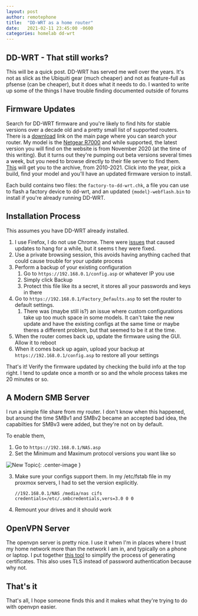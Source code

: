 ```yaml
---
layout: post
author: remotephone
title:  "DD-WRT as a home router"
date:   2021-02-11 23:45:00 -0600
categories: homelab dd-wrt
---
```


## DD-WRT - That still works?

This will be a quick post. DD-WRT has served me well over the years. It's not as slick as the Ubiquiti gear (much cheaper) and not as feature-full as pfsense (can be cheaper), but it does what it needs to do. I wanted to write up some of the things I have trouble finding documented outside of forums

## Firmware Updates

Search for DD-WRT firmware and you're likely to find hits for stable versions over a decade old and a pretty small list of supported routers. There is a [download](https://dd-wrt.com/support/router-database/) link on the main page where you can search your router. My model is the [Netgear R7000](https://www.netgear.com/home/wifi/routers/r7000/) and while supported, the latest version you will find on the website is from November 2020 (at the time of this writing). But it turns out they're pumping out beta versions several times a week, but you need to browse directly to their file server to find them. [This](https://download1.dd-wrt.com/dd-wrtv2/downloads/betas/) will get you to the archive, from 2010-2021. Click into the year, pick a build, find your model and you'll have an updated firmware version to install.

Each build contains two files: the `factory-to-dd-wrt.chk`, a file you can use to flash a factory device to dd-wrt, and an updated `{model}-webflash.bin` to install if you're already running DD-WRT. 

## Installation Process

This assumes you have DD-WRT already installed. 

1. I use Firefox, I do not use Chrome. There were [issues](https://forum.dd-wrt.com/phpBB2/viewtopic.php?t=317974&sid=a437d219ab843ab5d65e64a00ee65067) that caused updates to hang for a while, but it seems t hey were fixed. 
2. Use a private browsing session, this avoids having anything cached that could cause trouble for your update process
3. Perform a backup of your existing configuration
    1. Go to `https://192.168.0.1/config.asp` or whatever IP you use
    2. Simply click Backup
    3. Protect this file like its a secret, it stores all your passwords and keys in there
4. Go to `https://192.168.0.1/Factory_Defaults.asp` to set the router to default settings.
    1. There was (maybe still is?) an issue where custom configurations take up too much space in some models. It can't take the new update and have the existing configs at the same time or maybe theres a different problem, but that seemed to be it at the time. 
5. When the router comes back up, update the firmware using the GUI. Allow it to reboot
6. When  it comes back up again, upload your backup at `https://192.168.0.1/config.asp` to restore all your settings

That's it! Verify the firmware updated by checking the build info at the top right. I tend to update once a month or so and the whole process takes me 20 minutes or so. 

## A Modern SMB Server

I run a simple file share from my router. I don't know when this happened, but around the time SMBv1 and SMBv2 became an accepted bad idea, the capabilties for SMBv3 were added, but they're not on by default. 

To enable them, 

1. Go to `https://192.168.0.1/NAS.asp`
2. Set the Minimum and Maximum protocol versions you want like so 

![New Topic]({{site.url}}/images/ddwrt-nas.png){: .center-image }

3. Make sure your configs support them. In my /etc/fstab file in my proxmox servers, I had to set the version explicitly.

    ~~~
    //192.168.0.1/NAS /media/nas cifs credentials=/etc/.smbcredentials,vers=3.0 0 0
    ~~~ 

4. Remount your drives and it should work

## OpenVPN Server

The openvpn server is pretty nice. I use it when I'm in places where I trust my home network more than the network I am in, and typically on a phone or laptop. I put together [this tool](https://github.com/remotephone/openvpn_cert_generator) to simplify the process of generating certificates. This also uses TLS instead of password authentication because why not. 

## That's it

That's all, I hope someone finds this and it makes what they're trying to do with openvpn easier. 